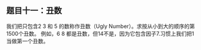 ## 题目十一：丑数
我们把只包含2 3 和 5 的数称作丑数（Ugly Number）。求按从小到大的顺序的第1500个丑数。
例如，6 8 都是丑数，但14不是，因为它包含因子7.习惯上我们把1当做第一个丑数。
